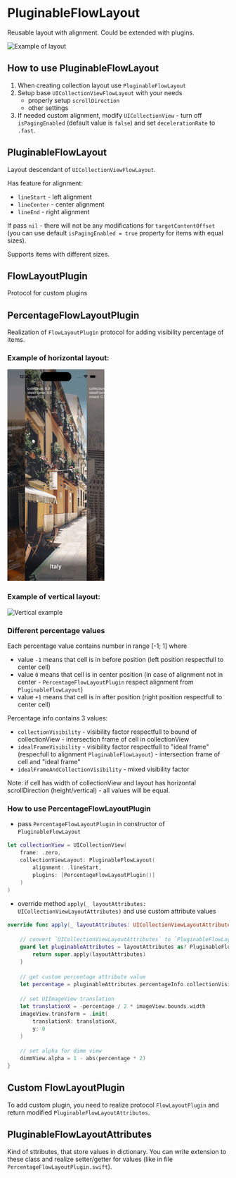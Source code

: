 # PluginableFlowLayout

Reusable layout with alignment. Could be extended with plugins.

![Example of layout](Resources/example.gif)

## How to use PluginableFlowLayout

1. When creating collection layout use `PluginableFlowLayout`
2. Setup base `UICollectionViewFlowLayout` with your needs
    - properly setup `scrollDirection`
    - other settings
3. If needed custom alignment, modify `UICollectionView` - turn off `isPagingEnabled` (default value is `false`) and set `decelerationRate` to `.fast`.

## PluginableFlowLayout

Layout descendant of `UICollectionViewFlowLayout`. 

Has feature for alignment:
- `lineStart` - left alignment
- `lineCenter` - center alignment
- `lineEnd` - right alignment

If pass `nil` - there will not be any modifications for `targetContentOffset` (you can use default `isPagingEnabled = true` property for items with equal sizes).

Supports items with different sizes.

## FlowLayoutPlugin

Protocol for custom plugins

## PercentageFlowLayoutPlugin

Realization of `FlowLayoutPlugin` protocol for adding visibility percentage of items.

### Example of horizontal layout:
![Horizontal example](Resources/percentage_1.gif)

### Example of vertical layout:
![Vertical example](Resources/percentage_2.gif)

### Different percentage values

Each percentage value contains number in range [-1; 1] where

- value `-1` means that cell is in before position (left position respectfull to center cell)
- value `0` means that cell is in center position (in case of alignment not in center - `PercentageFlowLayoutPlugin` respect alignment from `PluginableFlowLayout`)
- value `+1` means that cell is in after position (right position respectfull to center cell)

Percentage info contains 3 values:
- `collectionVisibility` - visibility factor respectfull to bound of collectionView - intersection frame of cell in collectionView
- `idealFrameVisibility` - visibility factor respectfull to "ideal frame" (respecfull to alignment `PluginableFlowLayout`) - intersection frame of cell and "ideal frame"
- `idealFrameAndCollectionVisibility` - mixed visibility factor

Note: if cell has width of collectionView and layout has horizontal scrollDirection (height/vertical) - all values will be equal.

### How to use PercentageFlowLayoutPlugin

- pass `PercentageFlowLayoutPlugin` in constructor of `PluginableFlowLayout`

```swift
let collectionView = UICollectionView(
    frame: .zero,
    collectionViewLayout: PluginableFlowLayout(
        alignment: .lineStart,
        plugins: [PercentageFlowLayoutPlugin()]
    )
)
```

- override method `apply(_ layoutAttributes: UICollectionViewLayoutAttributes)` and use custom attribute values

```swift
override func apply(_ layoutAttributes: UICollectionViewLayoutAttributes) {

    // convert `UICollectionViewLayoutAttributes` to `PluginableFlowLayoutAttributes`
    guard let pluginableAttributes = layoutAttributes as? PluginableFlowLayoutAttributes else {
        return super.apply(layoutAttributes)
    }

    // get custom percentage attribute value
    let percentage = pluginableAttributes.percentageInfo.collectionVisibility ?? 0

    // set UIImageView translation
    let translationX = -percentage / 2 * imageView.bounds.width
    imageView.transform = .init(
        translationX: translationX,
        y: 0
    )

    // set alpha for dimm view
    dimmView.alpha = 1 - abs(percentage * 2)
}
```

## Custom FlowLayoutPlugin

To add custom plugin, you need to realize protocol `FlowLayoutPlugin` and return modified `PluginableFlowLayoutAttributes`.

## PluginableFlowLayoutAttributes

Kind of sttributes, that store values in dictionary. You can write extension to these class and realize setter/getter for values (like in file `PercentageFlowLayoutPlugin.swift`).
